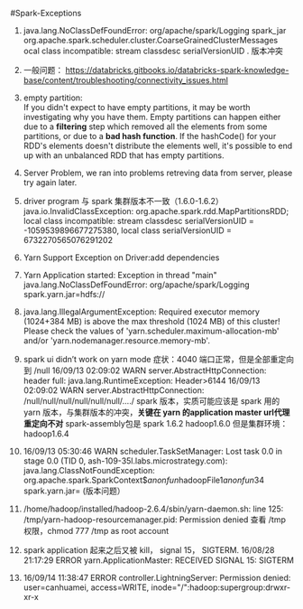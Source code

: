 #Spark-Exceptions

1. java.lang.NoClassDefFoundError: org/apache/spark/Logging spark_jar
org.apache.spark.scheduler.cluster.CoarseGrainedClusterMessages ocal class incompatible: stream classdesc serialVersionUID . 版本冲突

2. 一般问题：
<https://databricks.gitbooks.io/databricks-spark-knowledge-base/content/troubleshooting/connectivity_issues.html>

3. empty partition:  
If you didn't expect to have empty partitions, it may be worth investigating why you have them. Empty partitions can happen either due to a **filtering** step which removed all the elements from some partitions, or due to a **bad hash function**. If the hashCode() for your RDD's elements doesn't distribute the elements well, it's possible to end up with an unbalanced RDD that has empty partitions.

4. Server Problem, we ran into problems retreving data from server, please try again later.

5. driver program 与 spark 集群版本不一致（1.6.0-1.6.2）
java.io.InvalidClassException: org.apache.spark.rdd.MapPartitionsRDD; local class incompatible: stream classdesc serialVersionUID = -1059539896677275380, local class serialVersionUID = 6732270565076291202

6. Yarn Support Exception on Driver:add dependencies

7. Yarn Application started:
Exception in thread "main" java.lang.NoClassDefFoundError: org/apache/spark/Logging
spark.yarn.jar=hdfs://

8. java.lang.IllegalArgumentException: Required executor memory (1024+384 MB) is above the max threshold (1024 MB) of this cluster! Please check the values of 'yarn.scheduler.maximum-allocation-mb' and/or 'yarn.nodemanager.resource.memory-mb'.

9. spark ui didn’t work on yarn mode 
  症状：4040 端口正常，但是全部重定向到 /null
16/09/13 02:09:02 WARN server.AbstractHttpConnection: header full: java.lang.RuntimeException: Header>6144
16/09/13 02:09:02 WARN server.AbstractHttpConnection: /null/null/null/null/null/null/…./
spark 版本，实质可能应该是 spark 用的 yarn 版本，与集群版本的冲突，**关键在 yarn 的application master url代理重定向不对**
spark-assembly包是 spark 1.6.2 hadoop1.6.0
但是集群环境： hadoop1.6.4 

10. 16/09/13 05:30:46 WARN scheduler.TaskSetManager: Lost task 0.0 in stage 0.0 (TID 0, ash-109-35l.labs.microstrategy.com): java.lang.ClassNotFoundException: org.apache.spark.SparkContext$$anonfun$hadoopFile$1$$anonfun$34
spark.yarn.jar= (版本问题）


11. /home/hadoop/installed/hadoop-2.6.4/sbin/yarn-daemon.sh: line 125: /tmp/yarn-hadoop-resourcemanager.pid: Permission denied
 查看 /tmp 权限，chmod 777 /tmp as root account

12. spark application 起来之后又被 kill， signal 15， SIGTERM. 
16/08/28 21:17:29 ERROR yarn.ApplicationMaster: RECEIVED SIGNAL 15: SIGTERM

13. 16/09/14 11:38:47 ERROR controller.LightningServer: Permission denied: user=canhuamei, access=WRITE, inode="/":hadoop:supergroup:drwxr-xr-x





